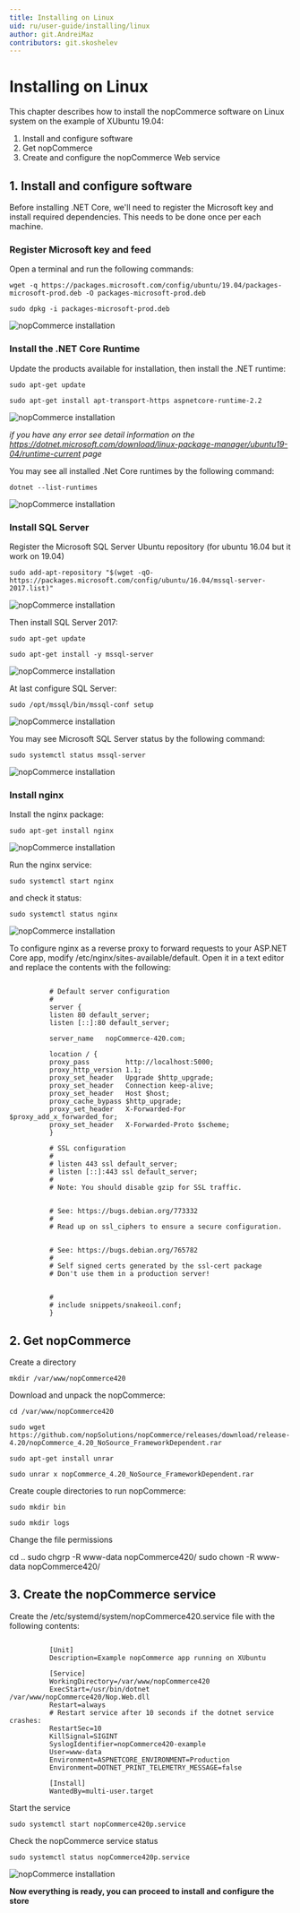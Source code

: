 ```yaml
---
title: Installing on Linux
uid: ru/user-guide/installing/linux
author: git.AndreiMaz
contributors: git.skoshelev
---
```

# Installing on Linux

This chapter describes how to install the nopCommerce software on Linux system on the example of XUbuntu 19.04:

1. Install and configure software
1. Get nopCommerce
1. Create and configure the nopCommerce Web service


## 1. Install and configure software

Before installing .NET Core, we'll need to register the Microsoft key and install required dependencies. This needs to be done once per each machine.

### Register Microsoft key and feed

Open a terminal and run the following commands:

`wget -q https://packages.microsoft.com/config/ubuntu/19.04/packages-microsoft-prod.deb -O packages-microsoft-prod.deb`

`sudo dpkg -i packages-microsoft-prod.deb`

![nopCommerce installation](_static/linux/register_key.jpg)

### Install the .NET Core Runtime

Update the products available for installation, then install the .NET runtime:

`sudo apt-get update`

`sudo apt-get install apt-transport-https aspnetcore-runtime-2.2`

![nopCommerce installation](_static/linux/net_core.jpg)

*if you have any error see detail information on the https://dotnet.microsoft.com/download/linux-package-manager/ubuntu19-04/runtime-current page*

You may see all installed .Net Core runtimes by the following command:

`dotnet --list-runtimes`

![nopCommerce installation](_static/linux/list_runtimes.jpg)

### Install SQL Server

Register the Microsoft SQL Server Ubuntu repository (for ubuntu 16.04 but it work on 19.04)

`sudo add-apt-repository "$(wget -qO- https://packages.microsoft.com/config/ubuntu/16.04/mssql-server-2017.list)"`

![nopCommerce installation](_static/linux/register_sql_repository.jpg)

Then install SQL Server 2017:

`sudo apt-get update`

`sudo apt-get install -y mssql-server`

![nopCommerce installation](_static/linux/install_sql.jpg)

At last configure SQL Server:

`sudo /opt/mssql/bin/mssql-conf setup`

![nopCommerce installation](_static/linux/configure_sql.jpg)

You may see Microsoft SQL Server status by the following command:

`sudo systemctl status mssql-server`

![nopCommerce installation](_static/linux/sql_status.jpg)

### Install nginx

Install the nginx package:

`sudo apt-get install nginx`

![nopCommerce installation](_static/linux/Install_nginx.jpg)

Run the nginx service:

`sudo systemctl start nginx`

and check it status:

`sudo systemctl status nginx`

![nopCommerce installation](_static/linux/status_nginx.jpg)

To configure nginx as a reverse proxy to forward requests to your ASP.NET Core app, modify /etc/nginx/sites-available/default. Open it in a text editor and replace the contents with the following:

```

          # Default server configuration
          #
          server {
          listen 80 default_server;
          listen [::]:80 default_server;

          server_name   nopCommerce-420.com;

          location / {
          proxy_pass         http://localhost:5000;
          proxy_http_version 1.1;
          proxy_set_header   Upgrade $http_upgrade;
          proxy_set_header   Connection keep-alive;
          proxy_set_header   Host $host;
          proxy_cache_bypass $http_upgrade;
          proxy_set_header   X-Forwarded-For $proxy_add_x_forwarded_for;
          proxy_set_header   X-Forwarded-Proto $scheme;
          }

          # SSL configuration
          #
          # listen 443 ssl default_server;
          # listen [::]:443 ssl default_server;
          #
          # Note: You should disable gzip for SSL traffic.


          # See: https://bugs.debian.org/773332
          #
          # Read up on ssl_ciphers to ensure a secure configuration.


          # See: https://bugs.debian.org/765782
          #
          # Self signed certs generated by the ssl-cert package
          # Don't use them in a production server!


          #
          # include snippets/snakeoil.conf;
          }

```

## 2. Get nopCommerce

Create a directory

`mkdir /var/www/nopCommerce420`

Download and unpack the nopCommerce:

`cd /var/www/nopCommerce420`

`sudo wget https://github.com/nopSolutions/nopCommerce/releases/download/release-4.20/nopCommerce_4.20_NoSource_FrameworkDependent.rar`

`sudo apt-get install unrar`

`sudo unrar x nopCommerce_4.20_NoSource_FrameworkDependent.rar`

Create couple directories to run nopCommerce:

`sudo mkdir bin`

`sudo mkdir logs`

Change the file permissions

cd .. sudo chgrp -R www-data nopCommerce420/ sudo chown -R www-data nopCommerce420/

## 3. Create the nopCommerce service

Create the /etc/systemd/system/nopCommerce420.service file with the following contents:

```

          [Unit]
          Description=Example nopCommerce app running on XUbuntu

          [Service]
          WorkingDirectory=/var/www/nopCommerce420
          ExecStart=/usr/bin/dotnet /var/www/nopCommerce420/Nop.Web.dll
          Restart=always
          # Restart service after 10 seconds if the dotnet service crashes:
          RestartSec=10
          KillSignal=SIGINT
          SyslogIdentifier=nopCommerce420-example
          User=www-data
          Environment=ASPNETCORE_ENVIRONMENT=Production
          Environment=DOTNET_PRINT_TELEMETRY_MESSAGE=false

          [Install]
          WantedBy=multi-user.target

```

Start the service

`sudo systemctl start nopCommerce420p.service`

Check the nopCommerce service status

`sudo systemctl status nopCommerce420p.service`

![nopCommerce installation](_static/linux/status_nopCommerce.jpg)

**Now everything is ready, you can proceed to install and configure the store**